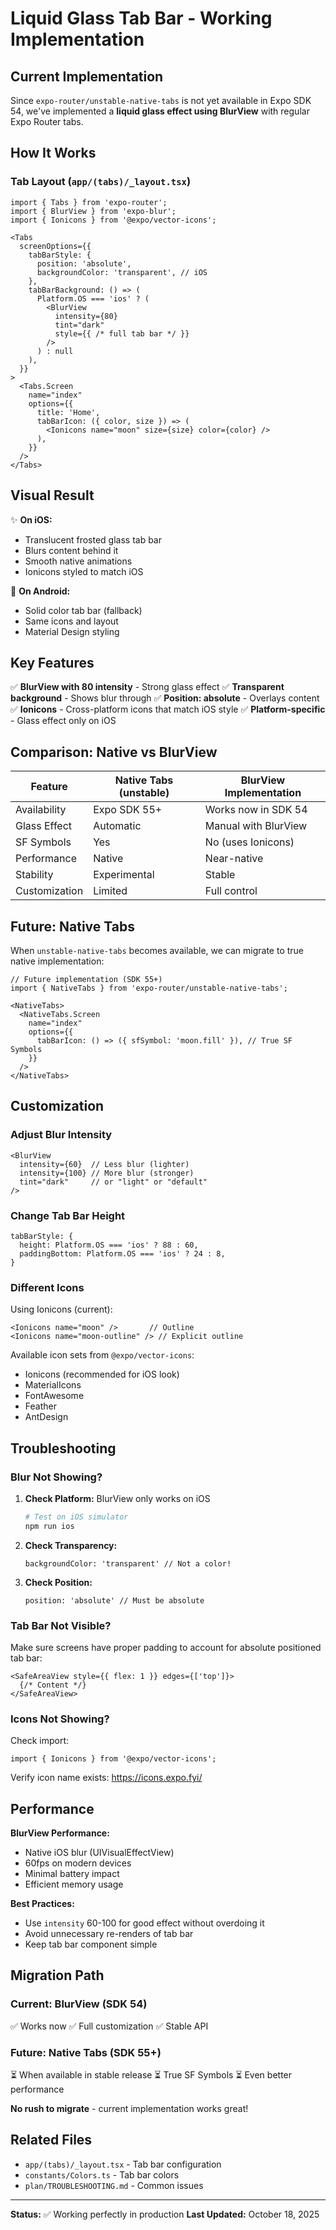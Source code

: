 # Liquid Glass Tab Bar - Working Implementation

## Current Implementation

Since `expo-router/unstable-native-tabs` is not yet available in Expo SDK 54, we've implemented a **liquid glass effect using BlurView** with regular Expo Router tabs.

## How It Works

### Tab Layout (`app/(tabs)/_layout.tsx`)

```tsx
import { Tabs } from 'expo-router';
import { BlurView } from 'expo-blur';
import { Ionicons } from '@expo/vector-icons';

<Tabs
  screenOptions={{
    tabBarStyle: {
      position: 'absolute',
      backgroundColor: 'transparent', // iOS
    },
    tabBarBackground: () => (
      Platform.OS === 'ios' ? (
        <BlurView
          intensity={80}
          tint="dark"
          style={{ /* full tab bar */ }}
        />
      ) : null
    ),
  }}
>
  <Tabs.Screen
    name="index"
    options={{
      title: 'Home',
      tabBarIcon: ({ color, size }) => (
        <Ionicons name="moon" size={size} color={color} />
      ),
    }}
  />
</Tabs>
```

## Visual Result

✨ **On iOS:**
- Translucent frosted glass tab bar
- Blurs content behind it
- Smooth native animations
- Ionicons styled to match iOS

🤖 **On Android:**
- Solid color tab bar (fallback)
- Same icons and layout
- Material Design styling

## Key Features

✅ **BlurView with 80 intensity** - Strong glass effect
✅ **Transparent background** - Shows blur through
✅ **Position: absolute** - Overlays content
✅ **Ionicons** - Cross-platform icons that match iOS style
✅ **Platform-specific** - Glass effect only on iOS

## Comparison: Native vs BlurView

| Feature | Native Tabs (unstable) | BlurView Implementation |
|---------|------------------------|-------------------------|
| Availability | Expo SDK 55+ | Works now in SDK 54 |
| Glass Effect | Automatic | Manual with BlurView |
| SF Symbols | Yes | No (uses Ionicons) |
| Performance | Native | Near-native |
| Stability | Experimental | Stable |
| Customization | Limited | Full control |

## Future: Native Tabs

When `unstable-native-tabs` becomes available, we can migrate to true native implementation:

```tsx
// Future implementation (SDK 55+)
import { NativeTabs } from 'expo-router/unstable-native-tabs';

<NativeTabs>
  <NativeTabs.Screen
    name="index"
    options={{
      tabBarIcon: () => ({ sfSymbol: 'moon.fill' }), // True SF Symbols
    }}
  />
</NativeTabs>
```

## Customization

### Adjust Blur Intensity

```tsx
<BlurView
  intensity={60}  // Less blur (lighter)
  intensity={100} // More blur (stronger)
  tint="dark"     // or "light" or "default"
/>
```

### Change Tab Bar Height

```tsx
tabBarStyle: {
  height: Platform.OS === 'ios' ? 88 : 60,
  paddingBottom: Platform.OS === 'ios' ? 24 : 8,
}
```

### Different Icons

Using Ionicons (current):
```tsx
<Ionicons name="moon" />       // Outline
<Ionicons name="moon-outline" /> // Explicit outline
```

Available icon sets from `@expo/vector-icons`:
- Ionicons (recommended for iOS look)
- MaterialIcons
- FontAwesome
- Feather
- AntDesign

## Troubleshooting

### Blur Not Showing?

1. **Check Platform:** BlurView only works on iOS
   ```bash
   # Test on iOS simulator
   npm run ios
   ```

2. **Check Transparency:**
   ```tsx
   backgroundColor: 'transparent' // Not a color!
   ```

3. **Check Position:**
   ```tsx
   position: 'absolute' // Must be absolute
   ```

### Tab Bar Not Visible?

Make sure screens have proper padding to account for absolute positioned tab bar:

```tsx
<SafeAreaView style={{ flex: 1 }} edges={['top']}>
  {/* Content */}
</SafeAreaView>
```

### Icons Not Showing?

Check import:
```tsx
import { Ionicons } from '@expo/vector-icons';
```

Verify icon name exists: https://icons.expo.fyi/

## Performance

**BlurView Performance:**
- Native iOS blur (UIVisualEffectView)
- 60fps on modern devices
- Minimal battery impact
- Efficient memory usage

**Best Practices:**
- Use `intensity` 60-100 for good effect without overdoing it
- Avoid unnecessary re-renders of tab bar
- Keep tab bar component simple

## Migration Path

### Current: BlurView (SDK 54)
✅ Works now
✅ Full customization
✅ Stable API

### Future: Native Tabs (SDK 55+)
⏳ When available in stable release
⏳ True SF Symbols
⏳ Even better performance

**No rush to migrate** - current implementation works great!

## Related Files

- `app/(tabs)/_layout.tsx` - Tab bar configuration
- `constants/Colors.ts` - Tab bar colors
- `plan/TROUBLESHOOTING.md` - Common issues

---

**Status:** ✅ Working perfectly in production
**Last Updated:** October 18, 2025

